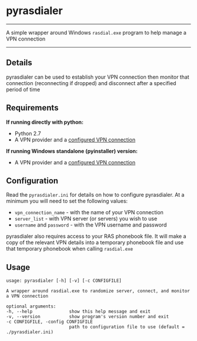# pyrasdialer #

----------

A simple wrapper around Windows `rasdial.exe` program to help manage a VPN connection

----------
## Details ##

pyrasdialer can be used to establish your VPN connection then monitor that connection (reconnecting if dropped) and disconnect after a specified period of time

## Requirements ##

**If running directly with python:**

- Python 2.7
- A VPN provider and a [configured VPN connection](http://www.vpnbook.com/howto/)

**If running Windows standalone (pyinstaller) version:**

- A VPN provider and a [configured VPN connection](http://www.vpnbook.com/howto/)

## Configuration ##

Read the `pyrasdialer.ini` for details on how to configure pyrasdialer. At a minimum you will need to set the following values:

 - `vpn_connection_name` - with the name of your VPN connection
 - `server_list` - with VPN server (or servers) you wish to use
 - `username` and `password` - with the VPN username and password

pyrasdialer also requires access to your RAS phonebook file. It will make a copy of the relevant VPN details into a temporary phonebook file and use that temporary phonebook when calling `rasdial.exe`

## Usage ##

    usage: pyrasdialer [-h] [-v] [-c CONFIGFILE]

    A wrapper around rasdial.exe to randomize server, connect, and monitor a VPN connection

    optional arguments:
    -h, --help              show this help message and exit
    -v, --version           show program's version number and exit
    -c CONFIGFILE, -config CONFIGFILE
                            path to configuration file to use (default = ./pyrasdialer.ini)
